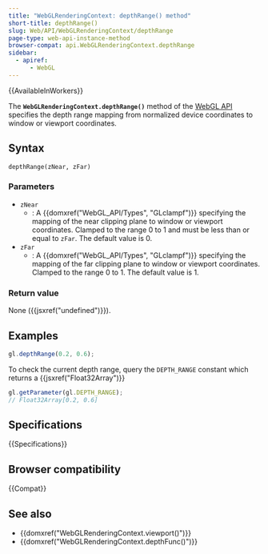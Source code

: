 ```yaml
---
title: "WebGLRenderingContext: depthRange() method"
short-title: depthRange()
slug: Web/API/WebGLRenderingContext/depthRange
page-type: web-api-instance-method
browser-compat: api.WebGLRenderingContext.depthRange
sidebar:
  - apiref:
      - WebGL
---
```


{{AvailableInWorkers}}

The **`WebGLRenderingContext.depthRange()`** method of the [WebGL API](/en-US/docs/Web/API/WebGL_API) specifies the depth range mapping
from normalized device coordinates to window or viewport coordinates.

## Syntax

```js-nolint
depthRange(zNear, zFar)
```

### Parameters

- `zNear`
  - : A {{domxref("WebGL_API/Types", "GLclampf")}} specifying the mapping of the near clipping plane to
    window or viewport coordinates. Clamped to the range 0 to 1 and must be less than or
    equal to `zFar`. The default value is 0.
- `zFar`
  - : A {{domxref("WebGL_API/Types", "GLclampf")}} specifying the mapping of the far clipping plane to window
    or viewport coordinates. Clamped to the range 0 to 1. The default value
    is 1.

### Return value

None ({{jsxref("undefined")}}).

## Examples

```js
gl.depthRange(0.2, 0.6);
```

To check the current depth range, query the `DEPTH_RANGE` constant which
returns a {{jsxref("Float32Array")}}

```js
gl.getParameter(gl.DEPTH_RANGE);
// Float32Array[0.2, 0.6]
```

## Specifications

{{Specifications}}

## Browser compatibility

{{Compat}}

## See also

- {{domxref("WebGLRenderingContext.viewport()")}}
- {{domxref("WebGLRenderingContext.depthFunc()")}}
